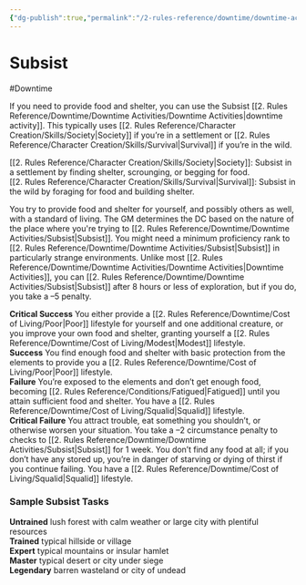 ```yaml
---
{"dg-publish":true,"permalink":"/2-rules-reference/downtime/downtime-activities/subsist/"}
---
```


# Subsist
#Downtime 

If you need to provide food and shelter, you can use the Subsist [[2. Rules Reference/Downtime/Downtime Activities/Downtime Activities\|downtime activity]]. This typically uses [[2. Rules Reference/Character Creation/Skills/Society\|Society]] if you’re in a settlement or [[2. Rules Reference/Character Creation/Skills/Survival\|Survival]] if you’re in the wild.

[[2. Rules Reference/Character Creation/Skills/Society\|Society]]: Subsist in a settlement by finding shelter, scrounging, or begging for food.  
[[2. Rules Reference/Character Creation/Skills/Survival\|Survival]]: Subsist in the wild by foraging for food and building shelter.

You try to provide food and shelter for yourself, and possibly others as well, with a standard of living. The GM determines the DC based on the nature of the place where you're trying to [[2. Rules Reference/Downtime/Downtime Activities/Subsist\|Subsist]]. You might need a minimum proficiency rank to [[2. Rules Reference/Downtime/Downtime Activities/Subsist\|Subsist]] in particularly strange environments. Unlike most [[2. Rules Reference/Downtime/Downtime Activities/Downtime Activities\|Downtime Activities]], you can [[2. Rules Reference/Downtime/Downtime Activities/Subsist\|Subsist]] after 8 hours or less of exploration, but if you do, you take a –5 penalty.  
  
**Critical Success** You either provide a [[2. Rules Reference/Downtime/Cost of Living/Poor\|Poor]] lifestyle for yourself and one additional creature, or you improve your own food and shelter, granting yourself a [[2. Rules Reference/Downtime/Cost of Living/Modest\|Modest]] lifestyle.  
**Success** You find enough food and shelter with basic protection from the elements to provide you a [[2. Rules Reference/Downtime/Cost of Living/Poor\|Poor]] lifestyle.  
**Failure** You’re exposed to the elements and don’t get enough food, becoming [[2. Rules Reference/Conditions/Fatigued\|Fatigued]] until you attain sufficient food and shelter. You have a [[2. Rules Reference/Downtime/Cost of Living/Squalid\|Squalid]] lifestyle.  
**Critical Failure** You attract trouble, eat something you shouldn’t, or otherwise worsen your situation. You take a –2 circumstance penalty to checks to [[2. Rules Reference/Downtime/Downtime Activities/Subsist\|Subsist]] for 1 week. You don’t find any food at all; if you don’t have any stored up, you’re in danger of starving or dying of thirst if you continue failing. You have a [[2. Rules Reference/Downtime/Cost of Living/Squalid\|Squalid]] lifestyle.

### Sample Subsist Tasks

**Untrained** lush forest with calm weather or large city with plentiful resources  
**Trained** typical hillside or village  
**Expert** typical mountains or insular hamlet  
**Master** typical desert or city under siege  
**Legendary** barren wasteland or city of undead